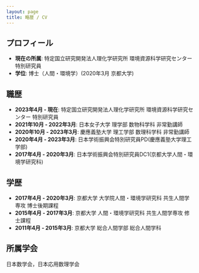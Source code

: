 ```yaml
---
layout: page
title: 略歴 / CV
---
```


## プロフィール

- **現在の所属**: 特定国立研究開発法人理化学研究所 環境資源科学研究センター 特別研究員
- **学位**: 博士（人間・環境学）(2020年3月 京都大学)

## 職歴

- **2023年4月 - 現在**: 特定国立研究開発法人理化学研究所 環境資源科学研究センター 特別研究員
- **2021年10月 - 2022年3月**: 日本女子大学 理学部 数物科学科 非常勤講師
- **2020年10月 - 2023年3月**: 慶應義塾大学 理工学部 数理科学科 非常勤講師
- **2020年4月 - 2023年3月**: 日本学術振興会特別研究員PD(慶應義塾大学理工学部)
- **2017年4月 - 2020年3月**: 日本学術振興会特別研究員DC1(京都大学人間・環境学研究科)

## 学歴

- **2017年4月 - 2020年3月**: 京都大学 大学院人間・環境学研究科 共生人間学専攻 博士後期課程
- **2015年4月 - 2017年3月**: 京都大学 人間・環境学研究科 共生人間学専攻 修士課程
- **2011年4月 - 2015年3月**: 京都大学 総合人間学部 総合人間学科

## 所属学会
日本数学会，日本応用数理学会
